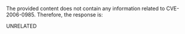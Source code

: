 The provided content does not contain any information related to CVE-2006-0985. Therefore, the response is:

UNRELATED